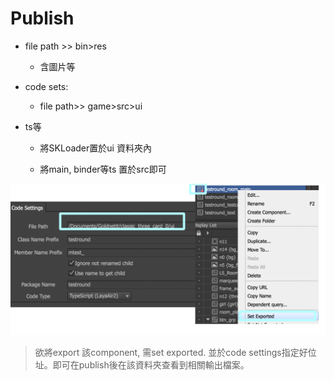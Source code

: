 # Publish

* file path &gt;&gt; bin&gt;res

  * 含圖片等

* code sets:

  * file path&gt;&gt; game&gt;src&gt;ui

* ts等

  * 將SKLoader置於ui 資料夾內

  * 將main, binder等ts 置於src即可

![](/assets/codesettings.png)

> 欲將export 該component, 需set exported. 並於code settings指定好位址。即可在publish後在該資料夾查看到相關輸出檔案。



